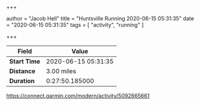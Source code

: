 +++

author = "Jacob Hell"
title = "Huntsville Running 2020-06-15 05:31:35"
date = "2020-06-15 05:31:35"
tags = [
    "activity", "running"
]

+++

<!--more-->

|Field  |Value  |
|--- | --- |
|**Start Time**|2020-06-15 05:31:35|
|**Distance**|3.00 miles|
|**Duration**|0:27:50.185000|

https://connect.garmin.com/modern/activity/5092665661